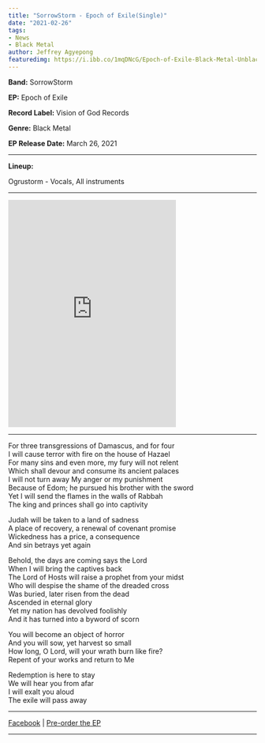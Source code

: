 ```yaml
---
title: "SorrowStorm - Epoch of Exile(Single)"
date: "2021-02-26"
tags:
- News
- Black Metal
author: Jeffrey Agyepong
featuredimg: https://i.ibb.co/1mqDNcG/Epoch-of-Exile-Black-Metal-Unblack-Metal.jpg
---
```


**Band:** SorrowStorm

**EP:** Epoch of Exile

**Record Label:** Vision of God Records

**Genre:** Black Metal

**EP Release Date:** March 26, 2021

<hr>

**Lineup:**

Ogrustorm - Vocals, All instruments

<hr>

<iframe style="border: 0; width: 340px; height: 460px;" src="https://bandcamp.com/EmbeddedPlayer/album=3348578959/size=large/bgcol=ffffff/linkcol=0687f5/tracklist=false/track=2845593880/transparent=true/" seamless><a href="https://visionofgodrecords.bandcamp.com/album/epoch-of-exile-black-metal-unblack-metal">Epoch of Exile (Black Metal/Unblack Metal) by Sorrowstorm</a></iframe>



<hr>

For three transgressions of Damascus, and for four <br>
I will cause terror with fire on the house of Hazael <br>
For many sins and even more, my fury will not relent <br>
Which shall devour and consume its ancient palaces <br>
I will not turn away My anger or my punishment<br>
Because of Edom; he pursued his brother with the sword <br>
Yet I will send the flames in the walls of Rabbah <br>
The king and princes shall go into captivity <br>

Judah will be taken to a land of sadness <br>
A place of recovery, a renewal of covenant promise<br>
Wickedness has a price, a consequence<br>
And sin betrays yet again<br>

Behold, the days are coming says the Lord<br>
When I will bring the captives back<br>
The Lord of Hosts will raise a prophet from your midst<br>
Who will despise the shame of the dreaded cross<br>
Was buried, later risen from the dead<br>
Ascended in eternal glory<br>
Yet my nation has devolved foolishly<br>
And it has turned into a byword of scorn<br>

You will become an object of horror<br>
And you will sow, yet harvest so small<br>
How long, O Lord, will your wrath burn like fire?<br>
Repent of your works and return to Me<br>

Redemption is here to stay<br>
We will hear you from afar<br>
I will exalt you aloud<br>
The exile will pass away



<hr>

[Facebook](https://web.facebook.com/Sorrowstorm-102449901881776) | [Pre-order the EP](https://visionofgodrecords.bandcamp.com/album/epoch-of-exile-black-metal-unblack-metal) 

<hr>

